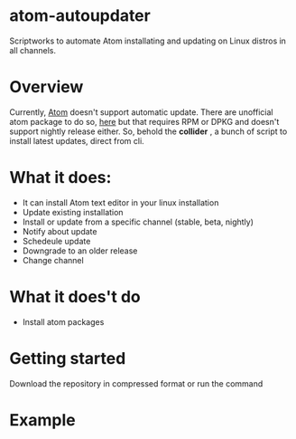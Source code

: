 # atom-autoupdater
Scriptworks to automate Atom installating and updating on Linux distros in all channels.

# Overview
Currently, [Atom](https://flight-manual.atom.io/getting-started/sections/installing-atom/#updating-atom) doesn't support automatic update. There are unofficial atom package to do so, [here](https://atom.io/packages/atom-updater-linux) but that requires RPM or DPKG and doesn't support nightly release either. So, behold the __collider__ , a bunch of script to install latest updates, direct from cli.

# What it does:
- It can install Atom text editor in your linux installation
- Update existing installation
- Install or update from a specific channel (stable, beta, nightly)
- Notify about update
- Schedeule update
- Downgrade to an older release
- Change channel

# What it does't do
- Install atom packages

# Getting started
Download the repository in compressed format or run the command

# Example

